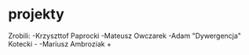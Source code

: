 # projekty

Zrobili:
-Krzyszttof Paprocki
-Mateusz Owczarek 
-Adam "Dywergencja" Kotecki -
-Mariusz Ambroziak +
